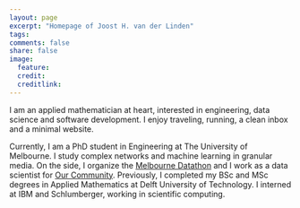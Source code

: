 ```yaml
---
layout: page
excerpt: "Homepage of Joost H. van der Linden"
tags: 
comments: false
share: false
image:
  feature: 
  credit: 
  creditlink: 
---
```


I am an applied mathematician at heart, interested in engineering, data science and software development. I enjoy traveling, running, a clean inbox and a minimal website.

Currently, I am a PhD student in Engineering at The University of Melbourne. I study complex networks and machine learning in granular media. On the side, I organize the [Melbourne Datathon](http://www.datasciencemelbourne.com/datathon) and I work as a data scientist for [Our Community](https://www.ourcommunity.com.au/). Previously, I completed my BSc and MSc degrees in Applied Mathematics at Delft University of Technology. I interned at IBM and Schlumberger, working in scientific computing.
